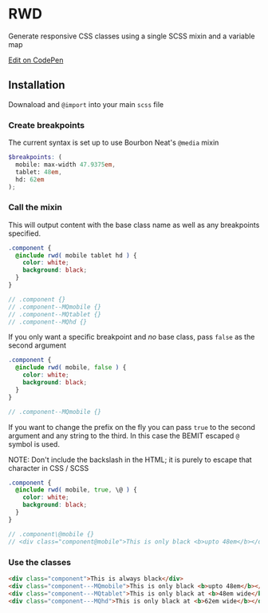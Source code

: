 # RWD
Generate responsive CSS classes using a single SCSS mixin and a variable map

[Edit on CodePen](http://codepen.io/craigmdennis/pen/Qydewy)

## Installation
Downaload and `@import` into your main `scss` file

### Create breakpoints
The current syntax is set up to use Bourbon Neat's `@media` mixin
```scss
$breakpoints: (
  mobile: max-width 47.9375em,
  tablet: 48em,
  hd: 62em
);
```

### Call the mixin
This will output content with the base class name as well as any breakpoints specified.
```scss
.component {
  @include rwd( mobile tablet hd ) {
    color: white;
    background: black;
  }
}

// .component {}
// .component--MQmobile {}
// .component--MQtablet {}
// .component--MQhd {}
```
If you only want a specific breakpoint and *no* base class, pass `false` as the second argument
```scss
.component {
  @include rwd( mobile, false ) {
    color: white;
    background: black;
  }
}

// .component--MQmobile {}
```

If you want to change the prefix on the fly you can pass `true` to the second argument and any string to the third. In this case the BEMIT escaped `@` symbol is used.

NOTE: Don't include the backslash in the HTML; it is purely to escape that character in CSS / SCSS
```scss
.component {
  @include rwd( mobile, true, \@ ) {
    color: white;
    background: black;
  }
}

// .component\@mobile {}
// <div class="component@mobile">This is only black <b>upto 48em</b></div>
```


### Use the classes
```html
<div class="component">This is always black</div>
<div class="component---MQmobile">This is only black <b>upto 48em</b></div>
<div class="component---MQtablet">This is only black at <b>48em wide</b></div>
<div class="component---MQhd">This is only black at <b>62em wide</b></div>
```
